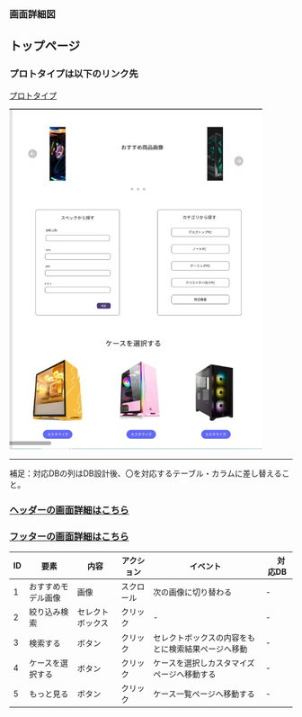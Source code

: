 
### 画面詳細図
## トップページ
### プロトタイプは以下のリンク先
[プロトタイプ](https://www.figma.com/file/wcRIGueq4vM1sdFyJs55Xj/%E7%94%BB%E9%9D%A2%E3%83%87%E3%82%B6%E3%82%A4%E3%83%B3?node-id=0%3A1)

<img src = "./img/toppage.jpg" width = "450">

******

補足：対応DBの列はDB設計後、〇を対応するテーブル・カラムに差し替えること。

### [ヘッダーの画面詳細はこちら](https://github.com/Aso2001011/SD2A03Dev/blob/main/%E7%94%BB%E9%9D%A2%E8%A9%B3%E7%B4%B0%E5%9B%B3/%E3%83%98%E3%83%83%E3%83%80%E3%83%BC.md)
### [フッターの画面詳細はこちら](https://github.com/Aso2001011/SD2A03Dev/blob/main/%E7%94%BB%E9%9D%A2%E8%A9%B3%E7%B4%B0%E5%9B%B3/%E3%83%95%E3%83%83%E3%82%BF%E3%83%BC.md)

| ID | 要素 | 内容 | アクション | イベント |　対応DB |
|----|------|------|------------|---------|--------------|
|1|おすすめモデル画像|画像|スクロール|次の画像に切り替わる|-|
|2|絞り込み検索|セレクトボックス|クリック|-|-|
|3|検索する|ボタン|クリック|セレクトボックスの内容をもとに検索結果ページへ移動|-|
|4|ケースを選択する|ボタン|クリック|ケースを選択しカスタマイズページへ移動する|-|
|5|もっと見る|ボタン|クリック|ケース一覧ページへ移動する|-|


